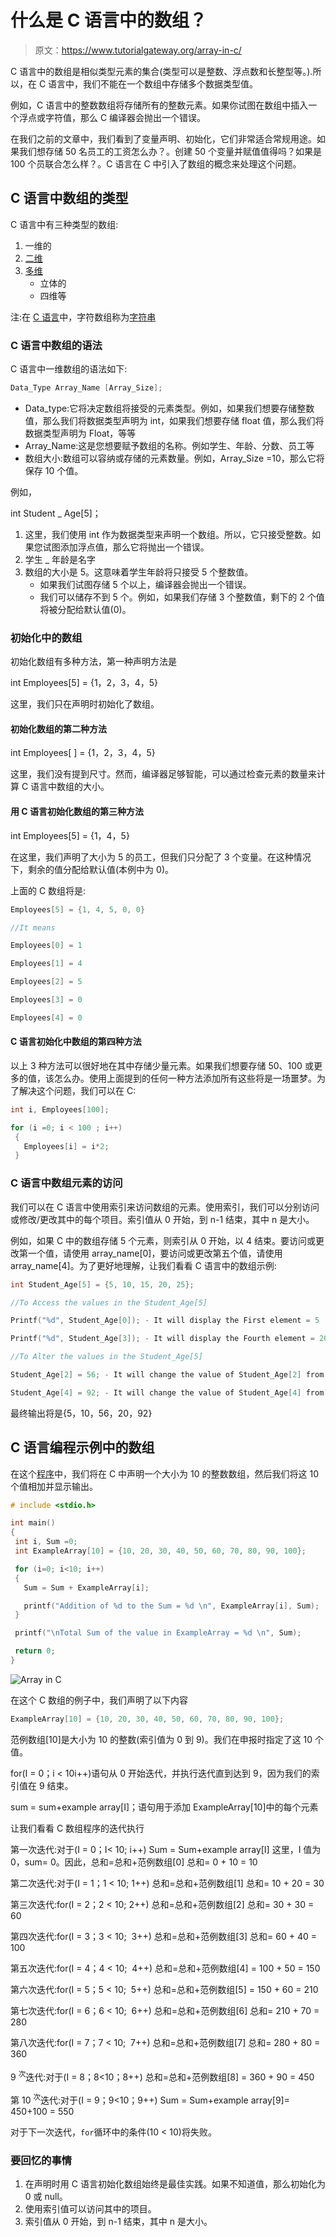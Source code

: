 # 什么是 C 语言中的数组？

> 原文：<https://www.tutorialgateway.org/array-in-c/>

C 语言中的数组是相似类型元素的集合(类型可以是整数、浮点数和长整型等。).所以，在 C 语言中，我们不能在一个数组中存储多个数据类型值。

例如，C 语言中的整数数组将存储所有的整数元素。如果你试图在数组中插入一个浮点或字符值，那么 C 编译器会抛出一个错误。

在我们之前的文章中，我们看到了变量声明、初始化，它们非常适合常规用途。如果我们想存储 50 名员工的工资怎么办？。创建 50 个变量并赋值值得吗？如果是 100 个员联合怎么样？。C 语言在 C 中引入了数组的概念来处理这个问题。

## C 语言中数组的类型

C 语言中有三种类型的数组:

1.  一维的
2.  [二维](https://www.tutorialgateway.org/two-dimensional-array-in-c/ "Two Dimensional Array in C")
3.  [多维](https://www.tutorialgateway.org/multi-dimensional-array-in-c/ "Multi-Dimensional Array in C")
    *   立体的
    *   四维等

注:在 [C 语言](https://www.tutorialgateway.org/c-programming/)中，字符数组称为[字符串](https://www.tutorialgateway.org/c-string/)

### C 语言中数组的语法

C 语言中一维数组的语法如下:

```c
Data_Type Array_Name [Array_Size];
```

*   Data_type:它将决定数组将接受的元素类型。例如，如果我们想要存储整数值，那么我们将数据类型声明为 int，如果我们想要存储 float 值，那么我们将数据类型声明为 Float，等等
*   Array_Name:这是您想要赋予数组的名称。例如学生、年龄、分数、员工等
*   数组大小:数组可以容纳或存储的元素数量。例如，Array_Size =10，那么它将保存 10 个值。

例如，

int Student _ Age[5]；

1.  这里，我们使用 int 作为数据类型来声明一个数组。所以，它只接受整数。如果您试图添加浮点值，那么它将抛出一个错误。
2.  学生 _ 年龄是名字
3.  数组的大小是 5。这意味着学生年龄将只接受 5 个整数值。
    *   如果我们试图存储 5 个以上，编译器会抛出一个错误。
    *   我们可以储存不到 5 个。例如，如果我们存储 3 个整数值，剩下的 2 个值将被分配给默认值(0)。

### 初始化中的数组

初始化数组有多种方法，第一种声明方法是

int Employees[5] = {1，2，3，4，5}

这里，我们只在声明时初始化了数组。

#### 初始化数组的第二种方法

int Employees[ ] = {1，2，3，4，5}

这里，我们没有提到尺寸。然而，编译器足够智能，可以通过检查元素的数量来计算 C 语言中数组的大小。

#### 用 C 语言初始化数组的第三种方法

int Employees[5] = {1，4，5}

在这里，我们声明了大小为 5 的员工，但我们只分配了 3 个变量。在这种情况下，剩余的值分配给默认值(本例中为 0)。

上面的 C 数组将是:

```c
Employees[5] = {1, 4, 5, 0, 0}

//It means

Employees[0] = 1

Employees[1] = 4

Employees[2] = 5

Employees[3] = 0

Employees[4] = 0
```

#### C 语言初始化中数组的第四种方法

以上 3 种方法可以很好地在其中存储少量元素。如果我们想要存储 50、100 或更多的值，该怎么办。使用上面提到的任何一种方法添加所有这些将是一场噩梦。为了解决这个问题，我们可以在 C:

```c
int i, Employees[100];

for (i =0; i < 100 ; i++)
 {
   Employees[i] = i*2;
 }
```

### C 语言中数组元素的访问

我们可以在 C 语言中使用索引来访问数组的元素。使用索引，我们可以分别访问或修改/更改其中的每个项目。索引值从 0 开始，到 n-1 结束，其中 n 是大小。

例如，如果 C 中的数组存储 5 个元素，则索引从 0 开始，以 4 结束。要访问或更改第一个值，请使用 array_name[0]，要访问或更改第五个值，请使用 array_name[4]。为了更好地理解，让我们看看 C 语言中的数组示例:

```c
int Student_Age[5] = {5, 10, 15, 20, 25};

//To Access the values in the Student_Age[5]

Printf("%d", Student_Age[0]); - It will display the First element = 5

Printf("%d", Student_Age[3]); - It will display the Fourth element = 20

//To Alter the values in the Student_Age[5]

Student_Age[2] = 56; - It will change the value of Student_Age[2] from 15 to 56

Student_Age[4] = 92; - It will change the value of Student_Age[4] from 25 to 92
```

最终输出将是{5，10，56，20，92}

## C 语言编程示例中的数组

在这个[程序](https://www.tutorialgateway.org/c-programming-examples/)中，我们将在 C 中声明一个大小为 10 的整数数组，然后我们将这 10 个值相加并显示输出。

```c
# include <stdio.h>

int main()
{
 int i, Sum =0;
 int ExampleArray[10] = {10, 20, 30, 40, 50, 60, 70, 80, 90, 100};

 for (i=0; i<10; i++)
 {
   Sum = Sum + ExampleArray[i];

   printf("Addition of %d to the Sum = %d \n", ExampleArray[i], Sum);
 }

 printf("\nTotal Sum of the value in ExampleArray = %d \n", Sum);

 return 0;
}
```

![Array in C](img/06b53e075c478b5caee3651bcee8cb1a.png)

在这个 C 数组的例子中，我们声明了以下内容

```c
ExampleArray[10] = {10, 20, 30, 40, 50, 60, 70, 80, 90, 100};
```

范例数组[10]是大小为 10 的整数(索引值为 0 到 9)。我们在申报时指定了这 10 个值。

for(I = 0；i < 10i++)语句从 0 开始迭代，并执行迭代直到达到 9，因为我们的索引值在 9 结束。

sum = sum+example array[I]；语句用于添加 ExampleArray[10]中的每个元素

让我们看看 C 数组程序的迭代执行

第一次迭代:对于(I = 0；I< 10; i++)
Sum = Sum+example array[I]
这里，I 值为 0，sum= 0。因此，总和=总和+范例数组[0]
总和= 0 + 10 = 10

第二次迭代:对于(I = 1；1 < 10; 1++)
总和=总和+范例数组[1]
总和= 10 + 20 = 30

第三次迭代:for(I = 2；2 < 10; 2++)
总和=总和+范例数组[2]
总和= 30 + 30 = 60

第四次迭代:for(I = 3；3 < 10;  3++)
总和=总和+范例数组[3]
总和= 60 + 40 = 100

第五次迭代:for(I = 4；4 < 10;  4++)
总和=总和+范例数组[4] = 100 + 50 = 150

第六次迭代:for(I = 5；5 < 10;  5++)
总和=总和+范例数组[5] = 150 + 60 = 210

第七次迭代:for(I = 6；6 < 10;  6++)
总和=总和+范例数组[6]
总和= 210 + 70 = 280

第八次迭代:for(I = 7；7 < 10;  7++)
总和=总和+范例数组[7]
总和= 280 + 80 = 360

9 <sup>次</sup>迭代:对于(I = 8；8<10；8++)
总和=总和+范例数组[8] = 360 + 90 = 450

第 10 <sup>次</sup>迭代:对于(I = 9；9<10；9++)
Sum = Sum+example array[9]= 450+100 = 550

对于下一次迭代，`for`循环中的条件(10 < 10)将失败。

### 要回忆的事情

1.  在声明时用 C 语言初始化数组始终是最佳实践。如果不知道值，那么初始化为 0 或 null。
2.  使用索引值可以访问其中的项目。
3.  索引值从 0 开始，到 n-1 结束，其中 n 是大小。